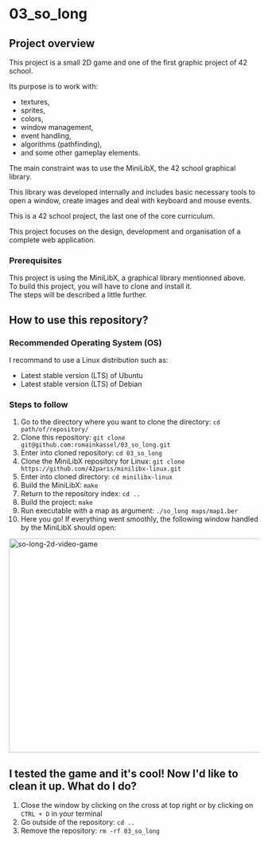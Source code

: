 # 03_so_long

## Project overview

This project is a small 2D game and one of the first graphic project of 42 school.

Its purpose is to work with:
- textures,
- sprites,
- colors,
- window management,
- event handling,
- algorithms (pathfinding),
- and some other gameplay elements.

The main constraint was to use the MiniLibX, the 42 school graphical library.

This library was developed internally and includes basic necessary tools to open a window, create images and deal with keyboard and mouse events.

This is a 42 school project, the last one of the core curriculum.

This project focuses on the design, development and organisation of a complete web application.

### Prerequisites

This project is using the MiniLibX, a graphical library mentionned above.<br/>
To build this project, you will have to clone and install it.<br/>
The steps will be described a little further.

## How to use this repository?

### Recommended Operating System (OS)

I recommand to use a Linux distribution such as:

- Latest stable version (LTS) of Ubuntu
- Latest stable version (LTS) of Debian

### Steps to follow

1. Go to the directory where you want to clone the directory: `cd path/of/repository/`
2. Clone this repository: `git clone git@github.com:romainkassel/03_so_long.git`
3. Enter into cloned repository: `cd 03_so_long`
4. Clone the MiniLibX repository for Linux: `git clone https://github.com/42paris/minilibx-linux.git`
5. Enter into cloned directory: `cd minilibx-linux`
6. Build the MiniLibX: `make`
7. Return to the repository index: `cd ..`
8. Build the project: `make`
9. Run executable with a map as argument: `./so_long maps/map1.ber`
10. Here you go! If everything went smoothly, the following window handled by the MiniLibX should open:

<img width="1046" height="429" alt="so-long-2d-video-game" src="https://github.com/user-attachments/assets/93cd784d-5a7d-49ca-b50a-8ec2fb1280f9" />

## I tested the game and it's cool! Now I'd like to clean it up. What do I do?

1. Close the window by clicking on the cross at top right or by clicking on `CTRL + D` in your terminal
4. Go outside of the repository: `cd ..`
5. Remove the repository: `rm -rf 03_so_long`

